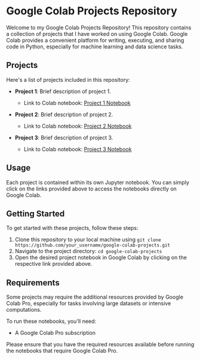 # Google Colab Projects Repository

Welcome to my Google Colab Projects Repository! This repository contains a collection of projects that I have worked on using Google Colab. Google Colab provides a convenient platform for writing, executing, and sharing code in Python, especially for machine learning and data science tasks.

## Projects

Here's a list of projects included in this repository:

- **Project 1**: Brief description of project 1.
  - Link to Colab notebook: [Project 1 Notebook](https://github.com/koopatroopa787/Google-colab/blob/afc736e70dfdb544025c189e44cc1c26a5ebd155/Stable%20Diffusion%20implementation.ipynb)

- **Project 2**: Brief description of project 2.
  - Link to Colab notebook: [Project 2 Notebook]([mistral8x7b_rag.ipynb](https://github.com/koopatroopa787/Google-colab/blob/0b76292edec2c9b4277b04c8f82592564ad56e64/mistral8x7b_rag.ipynb))

- **Project 3**: Brief description of project 3.
  - Link to Colab notebook: [Project 3 Notebook]([transformers(self_build)[2_9M_param_&_141M_param].ipynb](https://github.com/koopatroopa787/Google-colab/blob/535d048905614d828978263fae6dba3be5905342/transformers(self_build)%5B2_9M_param_%26_141M_param%5D.ipynb))

## Usage

Each project is contained within its own Jupyter notebook. You can simply click on the links provided above to access the notebooks directly on Google Colab.

## Getting Started

To get started with these projects, follow these steps:

1. Clone this repository to your local machine using `git clone https://github.com/your_username/google-colab-projects.git`
2. Navigate to the project directory: `cd google-colab-projects`
3. Open the desired project notebook in Google Colab by clicking on the respective link provided above.

## Requirements

Some projects may require the additional resources provided by Google Colab Pro, especially for tasks involving large datasets or intensive computations.

To run these notebooks, you'll need:

- A Google Colab Pro subscription

Please ensure that you have the required resources available before running the notebooks that require Google Colab Pro.
